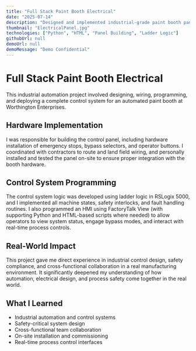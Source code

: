```yaml
---
title: "Full Stack Paint Booth Electrical"
date: "2025-07-14"
description: "Designed and implemented industrial-grade paint booth panel for Worthington Enterprises, featuring a full stack interface for managing paint booth operations and a custom hardware interface for controlling the paint booth."
thumbnail: "ElectricalPanel.jpg"
technologies: ["Python", "HTML", "Panel Building", "Ladder Logic"]
githubUrl: null
demoUrl: null
demoMessage: "Demo Confidential"
---
```


# Full Stack Paint Booth Electrical

This industrial automation project involved designing, wiring, programming, and deploying a complete control system for an automated paint booth at Worthington Enterprises.

## Hardware Implementation

I was responsible for building the control panel, including hardware installation of emergency stops, bypass selectors, and operator buttons. I coordinated with contractors to route and land field wiring, and personally installed and tested the panel on-site to ensure proper integration with the booth hardware.

## Control System Programming

The control system logic was developed using ladder logic in RSLogix 5000, and I implemented all machine states, safety interlocks, and fault handling routines. I also programmed an HMI using FactoryTalk View (with supporting Python and HTML-based scripts where needed) to allow operators to view system status, engage bypass modes, and interact with real-time process controls.

## Real-World Impact

This project gave me direct experience in industrial control design, safety compliance, and cross-functional collaboration in a real manufacturing environment. It significantly deepened my understanding of how automation, electrical design, and process safety come together in the real world.

## What I Learned

- Industrial automation and control systems
- Safety-critical system design
- Cross-functional team collaboration
- On-site installation and commissioning
- Real-time process control interfaces